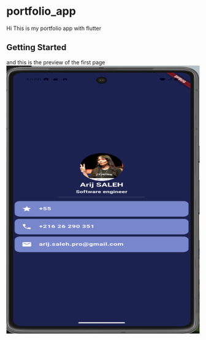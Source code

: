 # portfolio_app

Hi This is my portfolio app with flutter

## Getting Started

and this is the preview of the first page
<img width="600" height="700" alt="portfolio screenshot" src="portfolio.png">